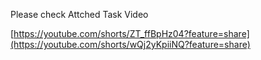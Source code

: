 Please check Attched Task Video

[https://youtube.com/shorts/ZT_ffBpHz04?feature=share](https://youtube.com/shorts/wQj2yKpiiNQ?feature=share)
